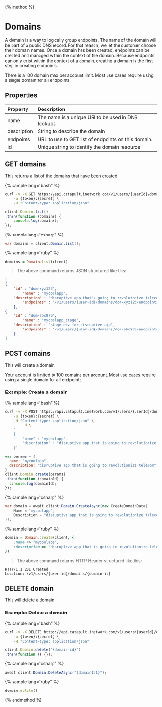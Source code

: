 {% method %}

# Domains
A domain is a way to logically group endpoints.  The name of the domain will be part of a public DNS record. For that reason, we let the customer choose their domain names. Once a domain has been created, endpoints can be created and managed within the context of the domain. Because endpoints can only exist within the context of a domain, creating a domain is the first step in creating endpoints.

<aside class="warning">
There is a 100 domain max per account limit. Most use cases require using a single domain for all endpoints.
</aside>

## Properties
| Property    | Description                                         |
|:------------|:----------------------------------------------------|
| name        | The name is a unique URI to be used in DNS lookups  |
| description | String to describe the domain                       |
| endpoints   | URL to use to GET list of endpoints on this domain. |
| id          | Unique string to identify the domain resource       |

## GET domains
This returns a list of the domains that have been created

{% sample lang="bash" %}
```bash
curl -v -X GET https://api.catapult.inetwork.com/v1/users/{userId}/domains \
	-u {token}:{secret} \
	-H "Content-type: application/json"
```

```js
client.Domain.list()
.then(function (domains) {
	console.log(domains);
});
```

{% sample lang="csharp" %}
```csharp
var domains = client.Domain.List();
```

{% sample lang="ruby" %}
```ruby
domains = Domain.list(client)
```



> The above command returns JSON structured like this:

```json
[
{
	"id" : "dom-xyz123",
		"name" : "mycoolapp",
	"description" : "disruptive app that's going to revolutonize telecom",
		"endpoints" : "/v1/users/{user-id}/domains/dom-xyz123/endpoints"
	},
{
	"id" : "dom-abc876",
		"name" : "mycoolapp_stage",
	"description" : "stage env for disruptive app",
		"endpoints" : "/v1/users/{user-id}/domains/dom-abc876/endpoints"
	}
]
```

## POST domains
This will create a domain.

<aside class="notice">
Your account is limited to 100 domains per account. Most use cases require using a single domain for all endpoints.
</aside>

### Example: Create a domain

{% sample lang="bash" %}
```bash
curl -v -X POST https://api.catapult.inetwork.com/v1/users/{userId}/domains \
	-u {token}:{secret} \
	-H "Content-type: application/json" \
		-d \
	'
	{
		"name" : "mycoolapp",
		"description" : "disruptive app that is going to revolutionize telecom"
	}'
```

```js
var params = {
  name: "mycoolapp",
  description: "disruptive app that is going to revolutionize telecom"
}
client.Domain.create(params)
.then(function (domainId) {
  console.log(domainId);
});
```

{% sample lang="csharp" %}
```csharp
var domain = await client.Domain.CreateAsync(new CreateDomainData{
	Name = "mycoolapp",
	Description = "disruptive app that is going to revolutionize telecom"
});
```

{% sample lang="ruby" %}
```ruby
domain = Domain.create(client, {
	:name => "mycoolapp",
	:description => "disruptive app that is going to revolutionize telecom"
})
```


> The above command returns HTTP Header structured like this:

```
HTTP/1.1 201 Created
Location: /v1/users/{user-id}/domains/{domain-id}
```

## DELETE domain
This will delete a domain

### Example: Delete a domain

{% sample lang="bash" %}
```bash
curl -v -X DELETE https://api.catapult.inetwork.com/v1/users/{userId}/domain/{domain-id} \
	-u {token}:{secret} \
	-H "Content-type: application/json"
```

```js
client.Domain.delete("{domain-id}")
.then(function () {});
```

{% sample lang="csharp" %}
```csharp
await client.Domain.DeleteAsync("{domainId1}");
```

{% sample lang="ruby" %}
```ruby
domain.delete()
```
{% endmethod %}
